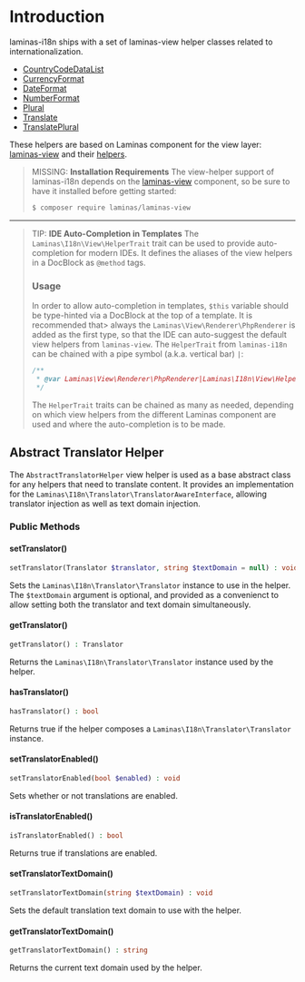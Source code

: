# Introduction

laminas-i18n ships with a set of laminas-view helper classes related to
internationalization.

- [CountryCodeDataList](country-code-data-list.md)
- [CurrencyFormat](currency-format.md)
- [DateFormat](date-format.md)
- [NumberFormat](number-format.md)
- [Plural](plural.md)
- [Translate](translate.md)
- [TranslatePlural](translate-plural.md)

These helpers are based on Laminas component for the view layer:
[laminas-view](https://docs.laminas.dev/laminas-view/) and their
[helpers](https://docs.laminas.dev/laminas-view/helpers/intro/).

> MISSING: **Installation Requirements**
> The view-helper support of laminas-i18n depends on the [laminas-view](https://docs.laminas.dev/laminas-view/) component, so be sure to have it installed before getting started:
>
> ```bash
> $ composer require laminas/laminas-view
> ```

---

<!-- markdownlint-disable MD001 -->
> TIP: **IDE Auto-Completion in Templates**
> The `Laminas\I18n\View\HelperTrait` trait can be used to provide auto-completion for modern IDEs. It defines the aliases of the view helpers in a DocBlock as `@method` tags.
>
> ### Usage
>
> In order to allow auto-completion in templates, `$this` variable should be type-hinted via a DocBlock at the top of a template.
> It is recommended that> always the `Laminas\View\Renderer\PhpRenderer` is added as the first type, so that the IDE can auto-suggest the default view helpers from `laminas-view`.
> The `HelperTrait` from `laminas-i18n` can be chained with a pipe symbol (a.k.a. vertical bar) `|`:
>
> ```php
> /**
>  * @var Laminas\View\Renderer\PhpRenderer|Laminas\I18n\View\HelperTrait $this
>  */
> ```
>
> The `HelperTrait` traits can be chained as many as needed, depending on which view helpers from the different Laminas component are used and where the auto-completion is to be made.
<!-- markdownlint-restore -->

## Abstract Translator Helper

The `AbstractTranslatorHelper` view helper is used as a base abstract class for
any helpers that need to translate content. It provides an implementation for
the `Laminas\I18n\Translator\TranslatorAwareInterface`, allowing translator
injection as well as text domain injection.

### Public Methods

#### setTranslator()

```php
setTranslator(Translator $translator, string $textDomain = null) : void
```

Sets the `Laminas\I18n\Translator\Translator` instance to use in the helper. The
`$textDomain` argument is optional, and provided as a convenienct to allow
setting both the translator and text domain simultaneously.

#### getTranslator()

```php
getTranslator() : Translator
```

Returns the `Laminas\I18n\Translator\Translator` instance used by the helper.

#### hasTranslator()

```php
hasTranslator() : bool
```

Returns true if the helper composes a `Laminas\I18n\Translator\Translator`
instance.

#### setTranslatorEnabled()

```php
setTranslatorEnabled(bool $enabled) : void
```

Sets whether or not translations are enabled.

#### isTranslatorEnabled()

```php
isTranslatorEnabled() : bool
```

Returns true if translations are enabled.

#### setTranslatorTextDomain()

```php
setTranslatorTextDomain(string $textDomain) : void
```

Sets the default translation text domain to use with the helper.

#### getTranslatorTextDomain()

```php
getTranslatorTextDomain() : string
```

Returns the current text domain used by the helper.
